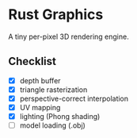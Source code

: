 # Rust Graphics
A tiny per-pixel 3D rendering engine.

## Checklist
- [x] depth buffer
- [x] triangle rasterization
- [x] perspective-correct interpolation
- [x] UV mapping
- [x] lighting (Phong shading)
- [ ] model loading (.obj)
